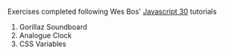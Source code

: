 Exercises completed following Wes Bos' [Javascript 30](https://javascript30.com/) tutorials

1. Gorillaz Soundboard
2. Analogue Clock
3. CSS Variables
